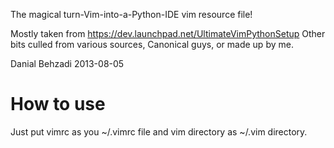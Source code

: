 The magical turn-Vim-into-a-Python-IDE vim resource file!

Mostly taken from https://dev.launchpad.net/UltimateVimPythonSetup
Other bits culled from various sources, Canonical guys, or made up by me.

Danial Behzadi 2013-08-05

How to use
==========
Just put vimrc as you ~/.vimrc file and vim directory as ~/.vim directory.
